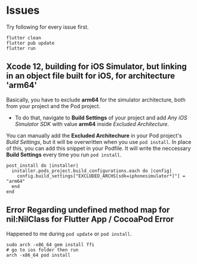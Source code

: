 # Issues
Try following for every issue first.
```console
flutter clean
flutter pub update
flutter run
```


## Xcode 12, building for iOS Simulator, but linking in an object file built for iOS, for architecture 'arm64'
Basically, you have to exclude **arm64** for the simulator architecture, both from your project and the Pod project.
* To do that, navigate to **Build Settings** of your project and add *Any iOS Simulator SDK* with value **arm64** inside *Excluded Architecture*.

You can manually add the **Excluded Architechure** in your Pod project's *Build Settings*, but it will be overwritten when you use `pod install`.
In place of this, you can add this snippet in your Podfile. It will write the neccessary **Build Settings** every time you run `pod install`.

```
post_install do |installer|
  installer.pods_project.build_configurations.each do |config|
    config.build_settings["EXCLUDED_ARCHS[sdk=iphonesimulator*]"] = "arm64"
  end
end
```

## Error Regarding undefined method map for nil:NilClass for Flutter App / CocoaPod Error
Happened to me during `pod update` or `pod install`.
```console
sudo arch -x86_64 gem install ffi
# go to ios folder then run
arch -x86_64 pod install
```
